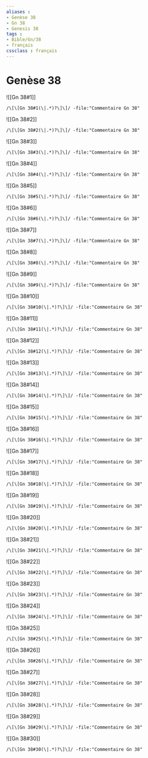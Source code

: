 ```yaml
---
aliases : 
- Genèse 38
- Gn 38
- Genesis 38
tags : 
- Bible/Gn/38
- français
cssclass : français
---
```


# Genèse 38

![[Gn 38#1]]

```query
/\[\[Gn 38#1(\|.*)?\]\]/ -file:"Commentaire Gn 38"
```

![[Gn 38#2]]

```query
/\[\[Gn 38#2(\|.*)?\]\]/ -file:"Commentaire Gn 38"
```

![[Gn 38#3]]

```query
/\[\[Gn 38#3(\|.*)?\]\]/ -file:"Commentaire Gn 38"
```

![[Gn 38#4]]

```query
/\[\[Gn 38#4(\|.*)?\]\]/ -file:"Commentaire Gn 38"
```

![[Gn 38#5]]

```query
/\[\[Gn 38#5(\|.*)?\]\]/ -file:"Commentaire Gn 38"
```

![[Gn 38#6]]

```query
/\[\[Gn 38#6(\|.*)?\]\]/ -file:"Commentaire Gn 38"
```

![[Gn 38#7]]

```query
/\[\[Gn 38#7(\|.*)?\]\]/ -file:"Commentaire Gn 38"
```

![[Gn 38#8]]

```query
/\[\[Gn 38#8(\|.*)?\]\]/ -file:"Commentaire Gn 38"
```

![[Gn 38#9]]

```query
/\[\[Gn 38#9(\|.*)?\]\]/ -file:"Commentaire Gn 38"
```

![[Gn 38#10]]

```query
/\[\[Gn 38#10(\|.*)?\]\]/ -file:"Commentaire Gn 38"
```

![[Gn 38#11]]

```query
/\[\[Gn 38#11(\|.*)?\]\]/ -file:"Commentaire Gn 38"
```

![[Gn 38#12]]

```query
/\[\[Gn 38#12(\|.*)?\]\]/ -file:"Commentaire Gn 38"
```

![[Gn 38#13]]

```query
/\[\[Gn 38#13(\|.*)?\]\]/ -file:"Commentaire Gn 38"
```

![[Gn 38#14]]

```query
/\[\[Gn 38#14(\|.*)?\]\]/ -file:"Commentaire Gn 38"
```

![[Gn 38#15]]

```query
/\[\[Gn 38#15(\|.*)?\]\]/ -file:"Commentaire Gn 38"
```

![[Gn 38#16]]

```query
/\[\[Gn 38#16(\|.*)?\]\]/ -file:"Commentaire Gn 38"
```

![[Gn 38#17]]

```query
/\[\[Gn 38#17(\|.*)?\]\]/ -file:"Commentaire Gn 38"
```

![[Gn 38#18]]

```query
/\[\[Gn 38#18(\|.*)?\]\]/ -file:"Commentaire Gn 38"
```

![[Gn 38#19]]

```query
/\[\[Gn 38#19(\|.*)?\]\]/ -file:"Commentaire Gn 38"
```

![[Gn 38#20]]

```query
/\[\[Gn 38#20(\|.*)?\]\]/ -file:"Commentaire Gn 38"
```

![[Gn 38#21]]

```query
/\[\[Gn 38#21(\|.*)?\]\]/ -file:"Commentaire Gn 38"
```

![[Gn 38#22]]

```query
/\[\[Gn 38#22(\|.*)?\]\]/ -file:"Commentaire Gn 38"
```

![[Gn 38#23]]

```query
/\[\[Gn 38#23(\|.*)?\]\]/ -file:"Commentaire Gn 38"
```

![[Gn 38#24]]

```query
/\[\[Gn 38#24(\|.*)?\]\]/ -file:"Commentaire Gn 38"
```

![[Gn 38#25]]

```query
/\[\[Gn 38#25(\|.*)?\]\]/ -file:"Commentaire Gn 38"
```

![[Gn 38#26]]

```query
/\[\[Gn 38#26(\|.*)?\]\]/ -file:"Commentaire Gn 38"
```

![[Gn 38#27]]

```query
/\[\[Gn 38#27(\|.*)?\]\]/ -file:"Commentaire Gn 38"
```

![[Gn 38#28]]

```query
/\[\[Gn 38#28(\|.*)?\]\]/ -file:"Commentaire Gn 38"
```

![[Gn 38#29]]

```query
/\[\[Gn 38#29(\|.*)?\]\]/ -file:"Commentaire Gn 38"
```

![[Gn 38#30]]

```query
/\[\[Gn 38#30(\|.*)?\]\]/ -file:"Commentaire Gn 38"
```

